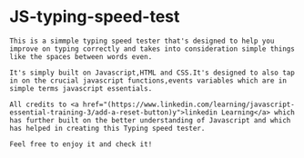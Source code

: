 # JS-typing-speed-test
<!DOCTYPE html>
    This is a simmple typing speed tester that's designed to help you improve on typing correctly and takes into consideration simple things like the spaces between words even.

    It's simply built on Javascript,HTML and CSS.It's designed to also tap in on the crucial javascript functions,events variables which are in simple terms javascript essentials.

    All credits to <a href="(https://www.linkedin.com/learning/javascript-essential-training-3/add-a-reset-button)y">linkedin Learning</a> which has further built on the better understanding of Javascript and which has helped in creating this Typing speed tester.

    Feel free to enjoy it and check it!

 </html>
